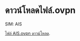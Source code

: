 # ดาวน์โหลดไฟล์.ovpn


  <head>
  </head>
  <body>
    <footer>
      <p>SIM: AIS</p>
      <p><a href="https://github.com/ADTCOM/ADTCOM.githup.io/raw/main/AIS.ovpn.zip">ไฟล์ AIS.ovpn ดาวน์โหลด</a>.</p>
    </footer>
  </body>
</html>
